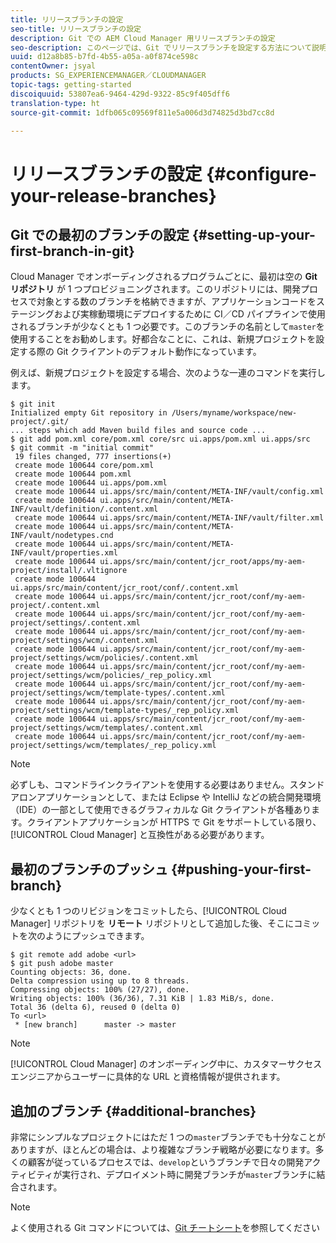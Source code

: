 ```yaml
---
title: リリースブランチの設定
seo-title: リリースブランチの設定
description: Git での AEM Cloud Manager 用リリースブランチの設定
seo-description: このページでは、Git でリリースブランチを設定する方法について説明します。
uuid: d12a8b85-b7fd-4b55-a05a-a0f874ce598c
contentOwner: jsyal
products: SG_EXPERIENCEMANAGER／CLOUDMANAGER
topic-tags: getting-started
discoiquuid: 53807ea6-9464-429d-9322-85c9f405dff6
translation-type: ht
source-git-commit: 1dfb065c09569f811e5a006d3d74825d3bd7cc8d

---
```



# リリースブランチの設定 {#configure-your-release-branches}

## Git での最初のブランチの設定 {#setting-up-your-first-branch-in-git}

Cloud Manager でオンボーディングされるプログラムごとに、最初は空の **Git リポジトリ** が 1 つプロビジョニングされます。このリポジトリには、開発プロセスで対象とする数のブランチを格納できますが、アプリケーションコードをステージングおよび実稼動環境にデプロイするために CI／CD パイプラインで使用されるブランチが少なくとも 1 つ必要です。このブランチの名前として`master`を使用することをお勧めします。好都合なことに、これは、新規プロジェクトを設定する際の Git クライアントのデフォルト動作になっています。

例えば、新規プロジェクトを設定する場合、次のような一連のコマンドを実行します。

```shell
$ git init
Initialized empty Git repository in /Users/myname/workspace/new-project/.git/
... steps which add Maven build files and source code ...
$ git add pom.xml core/pom.xml core/src ui.apps/pom.xml ui.apps/src
$ git commit -m "initial commit"
 19 files changed, 777 insertions(+)
 create mode 100644 core/pom.xml
 create mode 100644 pom.xml
 create mode 100644 ui.apps/pom.xml
 create mode 100644 ui.apps/src/main/content/META-INF/vault/config.xml
 create mode 100644 ui.apps/src/main/content/META-INF/vault/definition/.content.xml
 create mode 100644 ui.apps/src/main/content/META-INF/vault/filter.xml
 create mode 100644 ui.apps/src/main/content/META-INF/vault/nodetypes.cnd
 create mode 100644 ui.apps/src/main/content/META-INF/vault/properties.xml
 create mode 100644 ui.apps/src/main/content/jcr_root/apps/my-aem-project/install/.vltignore
 create mode 100644 ui.apps/src/main/content/jcr_root/conf/.content.xml
 create mode 100644 ui.apps/src/main/content/jcr_root/conf/my-aem-project/.content.xml
 create mode 100644 ui.apps/src/main/content/jcr_root/conf/my-aem-project/settings/.content.xml
 create mode 100644 ui.apps/src/main/content/jcr_root/conf/my-aem-project/settings/wcm/.content.xml
 create mode 100644 ui.apps/src/main/content/jcr_root/conf/my-aem-project/settings/wcm/policies/.content.xml
 create mode 100644 ui.apps/src/main/content/jcr_root/conf/my-aem-project/settings/wcm/policies/_rep_policy.xml
 create mode 100644 ui.apps/src/main/content/jcr_root/conf/my-aem-project/settings/wcm/template-types/.content.xml
 create mode 100644 ui.apps/src/main/content/jcr_root/conf/my-aem-project/settings/wcm/template-types/_rep_policy.xml
 create mode 100644 ui.apps/src/main/content/jcr_root/conf/my-aem-project/settings/wcm/templates/.content.xml
 create mode 100644 ui.apps/src/main/content/jcr_root/conf/my-aem-project/settings/wcm/templates/_rep_policy.xml
```

>[!NOTE]
>
>必ずしも、コマンドラインクライアントを使用する必要はありません。スタンドアロンアプリケーションとして、または Eclipse や IntelliJ などの統合開発環境（IDE）の一部として使用できるグラフィカルな Git クライアントが各種あります。クライアントアプリケーションが HTTPS で Git をサポートしている限り、[!UICONTROL Cloud Manager] と互換性がある必要があります。

## 最初のブランチのプッシュ {#pushing-your-first-branch}

少なくとも 1 つのリビジョンをコミットしたら、[!UICONTROL Cloud Manager] リポジトリを **リモート** リポジトリとして追加した後、そこにコミットを次のようにプッシュできます。

```shell
$ git remote add adobe <url>
$ git push adobe master
Counting objects: 36, done.
Delta compression using up to 8 threads.
Compressing objects: 100% (27/27), done.
Writing objects: 100% (36/36), 7.31 KiB | 1.83 MiB/s, done.
Total 36 (delta 6), reused 0 (delta 0)
To <url>
 * [new branch]      master -> master
```

>[!NOTE]
>
>[!UICONTROL Cloud Manager] のオンボーディング中に、カスタマーサクセスエンジニアからユーザーに具体的な URL と資格情報が提供されます。

## 追加のブランチ {#additional-branches}

非常にシンプルなプロジェクトにはただ 1 つの`master`ブランチでも十分なことがありますが、ほとんどの場合は、より複雑なブランチ戦略が必要になります。多くの顧客が従っているプロセスでは、`develop`というブランチで日々の開発アクティビティが実行され、デプロイメント時に開発ブランチが`master`ブランチに結合されます。

>[!NOTE]
>
>よく使用される Git コマンドについては、[Git チートシート](https://services.github.com/on-demand/downloads/github-git-cheat-sheet.pdf)を参照してください
